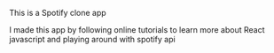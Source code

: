 This is a Spotify clone app 

I made this app by following online tutorials to learn more about React javascript and playing around with spotify api 
